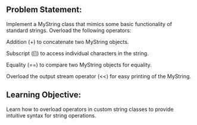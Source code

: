 ## Problem Statement:
Implement a MyString class that mimics some basic functionality of standard strings. Overload the following operators:


Addition (+) to concatenate two MyString objects.

Subscript ([]) to access individual characters in the string.

Equality (==) to compare two MyString objects for equality.

Overload the output stream operator (<<) for easy printing of the MyString.

## Learning Objective:
Learn how to overload operators in custom string classes to provide intuitive syntax for string operations.
